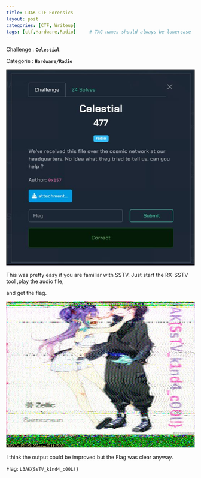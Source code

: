```yaml
---
title: L3AK CTF Forensics
layout: post
categories: [CTF, Writeup]
tags: [ctf,Hardware,Radio]     # TAG names should always be lowercase
---
```

Challenge :  **`Celestial`**

Categorie : **`Hardware/Radio`**

![Celestial.JPG](/images/Celestial.JPG)

This was pretty easy if you are familiar with SSTV. Just start the RX-SSTV tool ,play the audio file, 

and get the flag.

![SSTV](/images/SSTV.jpg)

I think the output could be improved but the Flag was clear anyway.

Flag: `L3AK{SsTV_k1nd4_c00L!}`
